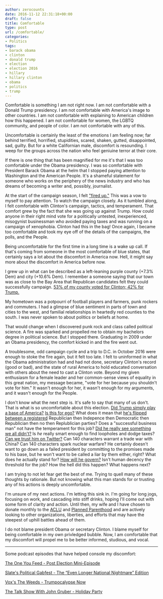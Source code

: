 ```yaml
---
author: zerocounts
date: 2016-11-12 22:31:18+00:00
draft: false
title: Comfortable
type: post
url: /comfortable/
categories:
- Politics
tags:
- barack obama
- clinton
- donald trump
- election
- election 2016
- hillary
- hillary clinton
- obama
- politics
- trump
---
```


Comfortable is something I am not right now. I am not comfortable with a Donald Trump presidency. I am not comfortable with America's image to other countries. I am not comfortable with explaining to American children how this happened. I am not comfortable for women, the LGBTQ community, and people of color. I am not comfortable with any of this.

Uncomfortable is certainly the least of the emotions I am feeling now; far behind terrified, horrified, stupidities, scared, shaken, gutted, disappointed, sad, guilty. But for a white Californian male, discomfort is resounding. I weep for the groups across the nation who feel geniuine terror at their core.

If there is one thing that has been magnified for me it's that I was too comfortable under the Obama presidency. I was so comfortable with President Barack Obama at the helm that I stopped paying attention to Washington and the American People. It's a shameful statement for someone who works on the periphery of the news industry and who has dreams of becoming a writer and, possibly, journalist.

At the start of the campaign season, I felt ["fired up."](https://www.zerocounts.net/2015/04/14/campaign-season/) This was a vow to myself to pay attention. To watch the campaign closely. As it tumbled along, I felt comfortable with Clinton's campaign, tactics, and temperament. That comfort grew by the fact that she was going up against Trump. How could anyone in their right mind vote for a politically untested, inexperienced, misogynist businessman who avoided paying taxes and was running on a campaign of xenophobia. Clinton had this in the bag! Once again, I became too comfortable and took my eye off of the details of the campaigns, the polls, and the People.

Being uncomfortable for the first time in a long time is a wake up call. If that's coming from someone in the most comfortable of blue states, that certainly says a lot about the discomfort in America now. Hell, it might say more about the discomfort in America before now.

I grew up in what can be described as a left-leaning purple county (+7.3% Dem) and city (+10.6% Dem). I remember a someone saying that our town was as close to the Bay Area that Republican candidates felt they could successfully campaign. [53% of my county voted for Clinton; 42% for Trump.](http://www.latimes.com/projects/la-pol-ca-california-neighborhood-election-results/)

My hometown was a potpourri of football players and farmers, punk rockers and commuters. I had a glimpse of blue sentiment in parts of town and cities to the west, and familial relationships in heartedly red counties to the south. I was never spoken to about politics or beliefs at home.

That would change when I discovered punk rock and class called political science. A fire was sparked and propelled me to obtain my bachelors degree in political science. But I stopped there. Graduating in 2009 under an Obama presidency, the comfort kicked in and the fire went out.

A troublesome, odd campaign cycle and a trip to D.C. in October 2016 were enough to stoke the fire again, but it felt too late. I felt to uninformed in what the Obama administration had and had not done, secretary Clinton's record (good or bad), and the state of rural America to hold educated conversation with others about the need to cast a Clinton vote. Beyond my given enthusiasm for a female leader and her common-sense views of equality in this great nation, my message became, "vote for her because you shouldn't vote for him." It wasn't enough for her, it wasn't enough for my arguments, and it wasn't enough for the People.

I don't know what the next step is. It's safe to say that many of us don't. That is what is so uncomfortable about this election. [Did Trump simply play a base of America?](https://www.washingtonpost.com/blogs/plum-line/wp/2016/11/11/if-you-voted-for-trump-because-hes-anti-establishment-guess-what-you-got-conned/) [Is this for ego?](http://www.nytimes.com/2016/03/13/us/politics/donald-trump-campaign.html?_r=0) What does it mean that [he's flipped between a registered](http://washingtontimes.com/news/2015/jun/16/donald-trump-changed-political-parties-at-least-fi/) Republician then Indepence then Democratic then Republician then no then Replublician parties? Does a "successful business man" not have the temperament for this job? [Did he really see something we all didn't?](http://www.bloomberg.com/news/articles/2016-11-10/trump-s-data-team-saw-a-different-america-and-they-were-right?bcomANews=true) Is _he_ really smart enough to find loopholes and dodge taxes? [Can we trust him on Twitter?](http://www.politico.com/story/2016/11/trump-flip-flops-protests-231229) Can 140 characters warrant a trade war with China? Can 140 characters spark nuclear warfare? He certainly doesn't want to go down as a failed president by committing to the promises made to his base, but he won't want to be called a liar by them either, right? What does he actually stand for? [How will he govern?](http://nymag.com/daily/intelligencer/2016/11/even-trumps-closest-advisers-arent-sure-how-hell-govern.html) Isn't human decency the threshold for the job? How the hell did this happen? What happens next?

I am trying to not let fear get the best of me. Trying to quell many of these thoughts by rationale. But not knowing what this man stands for or trusting any of his actions is deeply uncomfortable.

I'm unsure of my next actions. I'm letting this sink in. I'm going for long jogs, focusing on work, and cascading into stiff drinks, hoping I'll come out with some form of clarity and action. Until then, my wife and I have chosen to donate monthly to the [ACLU](https://www.aclu.org) and [Planned Parenthood](https://www.plannedparenthood.org) and are actively looking to other organizations, liberties, and efforts that may have the steepest of uphill battles ahead of them.

I do not blame president Obama or secretary Clinton. I blame myself for being comfortable in my own privledged bubble. Now, I am comfortable that my discomfort will propel me to be better informed, studious, and vocal.

------

Some podcast episodes that have helped console my discomfort:

[The One You Feed - Post Election Mini-Episode](https://itunes.apple.com/us/podcast/the-one-you-feed/id792555885?mt=2#)

[Slate's Political Gabfest - The “Even Longer National Nightmare” Edition](http://www.slate.com/articles/podcasts/gabfest/2016/11/trump_s_victory_how_trump_will_govern_and_what_his_opponents_should_do_now.html)

[Vox's The Weeds - Trumpocalypse Now](https://itunes.apple.com/us/podcast/voxs-the-weeds/id1042433083?mt=2#)

[The Talk Show With John Gruber - Holiday Party](http://daringfireball.net/thetalkshow/2016/11/09/ep-172)
